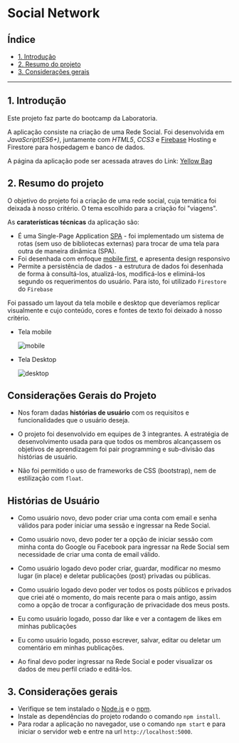 # Social Network

## Índice

* [1. Introdução](#1-introdução)
* [2. Resumo do projeto](#2-resumo-do-projeto)
* [3. Considerações gerais](#3-considerações-gerais)

***

## 1. Introdução

Este projeto faz parte do bootcamp da Laboratoria.

A aplicação consiste na criação de uma Rede Social. Foi desenvolvida em *JavaScript(ES6+)*, juntamente com *HTML5*, *CCS3* e [Firebase](https://firebase.google.com/) Hosting e Firestore para hospedagem e banco de dados.

A página da aplicação pode ser acessada atraves do Link: [Yellow Bag](https://yellow-bag.firebaseapp.com/)

## 2. Resumo do projeto

O objetivo do projeto foi a criação de uma rede social, cuja temática foi deixada à nosso critério.
O tema escolhido para a criação foi "viagens".

As **caraterísticas técnicas** da aplicação são:
- É uma Single-Page Application [SPA](https://dzone.com/articles/how-single-page-web-applications-actually-work) - foi implementado um sistema de rotas (sem uso de bibliotecas externas) para trocar de uma tela para outra de maneira dinâmica (SPA).
- Foi desenhada com enfoque [mobile first](https://darwindigital.com/mobile-first-versus-responsive-web-design/), e apresenta design responsivo
- Permite a persistência de dados - a estrutura de dados foi desenhada de forma à consultá-los, atualizá-los, modificá-los e eliminá-los segundo os requerimentos do usuário. Para isto, foi utilizado `Firestore` do `Firebase`

Foi passado um layout da tela mobile e desktop que deveríamos replicar visualmente e cujo conteúdo, cores e fontes de texto foi deixado à nosso critério.

* Tela mobile

    ![mobile](https://user-images.githubusercontent.com/32286663/56174616-ec9f6100-5fb8-11e9-9edb-d5ef7c251d9c.png)

* Tela Desktop

    ![desktop](https://user-images.githubusercontent.com/32286663/56174626-fcb74080-5fb8-11e9-8854-26e8d9c4e25f.png)


## Considerações Gerais do Projeto

* Nos foram dadas **histórias de usuário** com os requisitos e funcionalidades que o usuário deseja.

* O projeto foi desenvolvido em equipes de 3 integrantes. A estratégia de desenvolvimento usada para que todos os membros alcançassem os objetivos de aprendizagem foi pair programming e sub-divisão das histórias de usuário.

* Não foi permitido o uso de frameworks de CSS (bootstrap), nem de estilização com `float`.


## Histórias de Usuário

* Como usuário novo, devo poder criar uma conta com email e senha válidos para poder iniciar uma sessão e ingressar na Rede Social.

* Como usuário novo, devo poder ter a opção de iniciar sessão com minha conta do Google ou Facebook para ingressar na Rede Social sem necessidade de criar uma conta de email válido.

* Como usuário logado devo poder criar, guardar, modificar no mesmo lugar (in place) e deletar publicações (post) privadas ou públicas.

* Como usuário logado devo poder ver todos os posts públicos e privados que criei até o momento, do mais recente para o mais antigo, assim como a opção de trocar a configuração de privacidade dos meus posts.

* Eu como usuário logado, posso dar like e ver a contagem de likes em minhas publicações

* Eu como usuário logado, posso escrever, salvar, editar ou deletar um comentário em minhas publicações.

* Ao final devo poder ingressar na Rede Social e poder visualizar os dados de meu perfil criado e editá-los.


## 3. Considerações gerais

* Verifique se tem instalado o [Node.js](https://nodejs.org/) e o [npm](https://docs.npmjs.com/).
* Instale as dependências do projeto rodando o comando `npm install`.
* Para rodar a aplicação no navegador, use o comando `npm start` e para iniciar o servidor web e entre na url `http://localhost:5000`.
